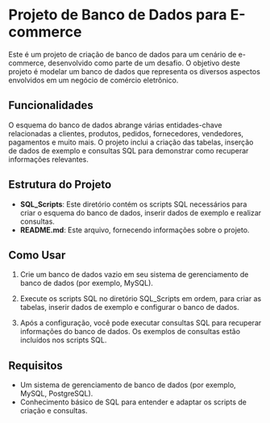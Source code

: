 # Projeto de Banco de Dados para E-commerce

Este é um projeto de criação de banco de dados para um cenário de e-commerce, desenvolvido como parte de um desafio. O objetivo deste projeto é modelar um banco de dados que representa os diversos aspectos envolvidos em um negócio de comércio eletrônico.

## Funcionalidades

O esquema do banco de dados abrange várias entidades-chave relacionadas a clientes, produtos, pedidos, fornecedores, vendedores, pagamentos e muito mais. O projeto inclui a criação das tabelas, inserção de dados de exemplo e consultas SQL para demonstrar como recuperar informações relevantes.

## Estrutura do Projeto

- **SQL_Scripts**: Este diretório contém os scripts SQL necessários para criar o esquema do banco de dados, inserir dados de exemplo e realizar consultas.
- **README.md**: Este arquivo, fornecendo informações sobre o projeto.

## Como Usar

1. Crie um banco de dados vazio em seu sistema de gerenciamento de banco de dados (por exemplo, MySQL).

2. Execute os scripts SQL no diretório SQL_Scripts em ordem, para criar as tabelas, inserir dados de exemplo e configurar o banco de dados.

3. Após a configuração, você pode executar consultas SQL para recuperar informações do banco de dados. Os exemplos de consultas estão incluídos nos scripts SQL.

## Requisitos

- Um sistema de gerenciamento de banco de dados (por exemplo, MySQL, PostgreSQL).
- Conhecimento básico de SQL para entender e adaptar os scripts de criação e consultas.
